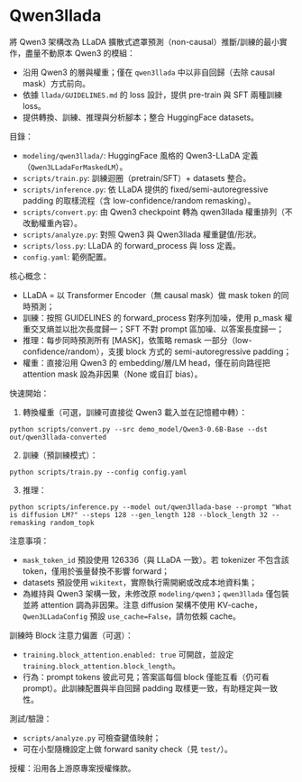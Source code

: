 Qwen3llada
==========

將 Qwen3 架構改為 LLaDA 擴散式遮罩預測（non-causal）推斷/訓練的最小實作，盡量不動原本 Qwen3 的模組：
- 沿用 Qwen3 的層與權重；僅在 `qwen3llada` 中以非自回歸（去除 causal mask）方式前向。
- 依據 `llada/GUIDELINES.md` 的 loss 設計，提供 pre-train 與 SFT 兩種訓練 loss。
- 提供轉換、訓練、推理與分析腳本；整合 HuggingFace datasets。

目錄：
- `modeling/qwen3llada/`: HuggingFace 風格的 Qwen3-LLaDA 定義（`Qwen3LLadaForMaskedLM`）。
- `scripts/train.py`: 訓練迴圈（pretrain/SFT）+ datasets 整合。
- `scripts/inference.py`: 依 LLaDA 提供的 fixed/semi-autoregressive padding 的取樣流程（含 low-confidence/random remasking）。
- `scripts/convert.py`: 由 Qwen3 checkpoint 轉為 qwen3llada 權重排列（不改動權重內容）。
- `scripts/analyze.py`: 對照 Qwen3 與 Qwen3llada 權重鍵值/形狀。
- `scripts/loss.py`: LLaDA 的 forward_process 與 loss 定義。
- `config.yaml`: 範例配置。

核心概念：
- LLaDA = 以 Transformer Encoder（無 causal mask）做 mask token 的同時預測；
- 訓練：按照 GUIDELINES 的 forward_process 對序列加噪，使用 p_mask 權重交叉熵並以批次長度歸一；SFT 不對 prompt 區加噪、以答案長度歸一；
- 推理：每步同時預測所有 [MASK]，依策略 remask 一部分（low-confidence/random），支援 block 方式的 semi-autoregressive padding；
- 權重：直接沿用 Qwen3 的 embedding/層/LM head，僅在前向路徑把 attention mask 設為非因果（None 或自訂 bias）。

快速開始：
1) 轉換權重（可選，訓練可直接從 Qwen3 載入並在記憶體中轉）：
```
python scripts/convert.py --src demo_model/Qwen3-0.6B-Base --dst out/qwen3llada-converted
```
2) 訓練（預訓練模式）：
```
python scripts/train.py --config config.yaml
```
3) 推理：
```
python scripts/inference.py --model out/qwen3llada-base --prompt "What is diffusion LM?" --steps 128 --gen_length 128 --block_length 32 --remasking random_topk
```

注意事項：
- `mask_token_id` 預設使用 126336（與 LLaDA 一致）。若 tokenizer 不包含該 token，僅用於張量替換不影響 forward；
- datasets 預設使用 `wikitext`，實際執行需開網或改成本地資料集；
- 為維持與 Qwen3 架構一致，未修改原 `modeling/qwen3`；`qwen3llada` 僅包裝並將 attention 調為非因果。注意 diffusion 架構不使用 KV-cache，`Qwen3LLadaConfig` 預設 `use_cache=False`，請勿依賴 cache。

訓練時 Block 注意力偏置（可選）：
- `training.block_attention.enabled: true` 可開啟，並設定 `training.block_attention.block_length`。
- 行為：prompt tokens 彼此可見；答案區每個 block 僅能互看（仍可看 prompt）。此訓練配置與半自回歸 padding 取樣更一致，有助穩定與一致性。

測試/驗證：
- `scripts/analyze.py` 可檢查鍵值映射；
- 可在小型隨機設定上做 forward sanity check（見 `test/`）。

授權：沿用各上游原專案授權條款。
